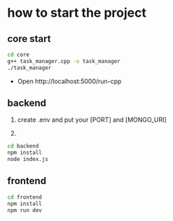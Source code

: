 # how to start the project

## core start 
```bash
cd core
g++ task_manager.cpp -o task_manager
./task_manager
```
- Open http://localhost:5000/run-cpp

## backend
1. create .env and put your [PORT] and [MONGO_URI]

2. 
```bash
cd backend
npm install
node index.js
```

## frontend 
```bash
cd frontend
npm install
npm run dev
```
